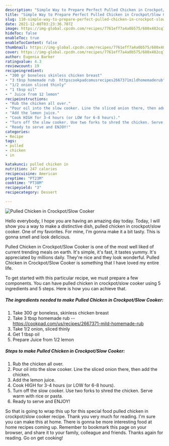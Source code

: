 ```yaml
---
description: "Simple Way to Prepare Perfect Pulled Chicken in Crockpot/Slow Cooker"
title: "Simple Way to Prepare Perfect Pulled Chicken in Crockpot/Slow Cooker"
slug: 110-simple-way-to-prepare-perfect-pulled-chicken-in-crockpot-slow-cooker
date: 2021-12-08T03:23:36.707Z
image: https://img-global.cpcdn.com/recipes/7761eff7a4a0b575/680x482cq70/pulled-chicken-in-crockpotslow-cooker-recipe-main-photo.jpg
hideToc: false
enableToc: true
enableTocContent: false
thumbnail: https://img-global.cpcdn.com/recipes/7761eff7a4a0b575/680x482cq70/pulled-chicken-in-crockpotslow-cooker-recipe-main-photo.jpg
cover: https://img-global.cpcdn.com/recipes/7761eff7a4a0b575/680x482cq70/pulled-chicken-in-crockpotslow-cooker-recipe-main-photo.jpg
author: Eugenia Barker
ratingvalue: 4.3
reviewcount: 19
recipeingredient:
- "300 gr boneless skinless chicken breast"
- "3 tbsp homemade rub  httpscookpadcomusrecipes2667371mildhomemaderub"
- "1/2 onion sliced thinly"
- "1 tbsp oil"
- " Juice from 12 lemon"
recipeinstructions:
- "Rub the chicken all over."
- "Pour oil into the slow cooker. Line the sliced onion there, then add the chicken."
- "Add the lemon juice."
- "Cook HIGH for 3-4 hours (or LOW for 6-8 hours)."
- "Turn off the slow cooker. Use two forks to shred the chicken. Serve warm with rice or pasta."
- "Ready to serve and ENJOY!"
categories:
- Recipe
tags:
- pulled
- chicken
- in

katakunci: pulled chicken in 
nutrition: 247 calories
recipecuisine: American
preptime: "PT23M"
cooktime: "PT38M"
recipeyield: "3"
recipecategory: Dessert

---
```



![Pulled Chicken in Crockpot/Slow Cooker](https://img-global.cpcdn.com/recipes/7761eff7a4a0b575/680x482cq70/pulled-chicken-in-crockpotslow-cooker-recipe-main-photo.jpg)

Hello everybody, I hope you are having an amazing day today. Today, I will show you a way to make a distinctive dish, pulled chicken in crockpot/slow cooker. One of my favorites. For mine, I'm gonna make it a bit tasty. This is gonna smell and look delicious.



Pulled Chicken in Crockpot/Slow Cooker is one of the most well liked of current trending meals on earth. It's simple, it's fast, it tastes yummy. It's appreciated by millions daily. They're nice and they look wonderful. Pulled Chicken in Crockpot/Slow Cooker is something that I have loved my entire life.


To get started with this particular recipe, we must prepare a few components. You can have pulled chicken in crockpot/slow cooker using 5 ingredients and 5 steps. Here is how you can achieve that.

<!--inarticleads1-->

##### The ingredients needed to make Pulled Chicken in Crockpot/Slow Cooker:

1. Take 300 gr boneless, skinless chicken breast
1. Take 3 tbsp homemade rub -- https://cookpad.com/us/recipes/2667371-mild-homemade-rub
1. Take 1/2 onion, sliced thinly
1. Get 1 tbsp oil
1. Prepare  Juice from 1/2 lemon




<!--inarticleads2-->

##### Steps to make Pulled Chicken in Crockpot/Slow Cooker:

1. Rub the chicken all over.
1. Pour oil into the slow cooker. Line the sliced onion there, then add the chicken.
1. Add the lemon juice.
1. Cook HIGH for 3-4 hours (or LOW for 6-8 hours).
1. Turn off the slow cooker. Use two forks to shred the chicken. Serve warm with rice or pasta.
1. Ready to serve and ENJOY!



So that is going to wrap this up for this special food pulled chicken in crockpot/slow cooker recipe. Thank you very much for reading. I'm sure you can make this at home. There is gonna be more interesting food at home recipes coming up. Remember to bookmark this page on your browser, and share it to your family, colleague and friends. Thanks again for reading. Go on get cooking!
